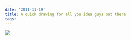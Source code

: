 ```yaml
---
date: '2011-11-19'
title: A quick drawing for all you idea guys out there
tags: 
---
```

<img src="http://24.media.tumblr.com/tumblr_luwkm4X60S1ql6q2so1_1280.png"/>

